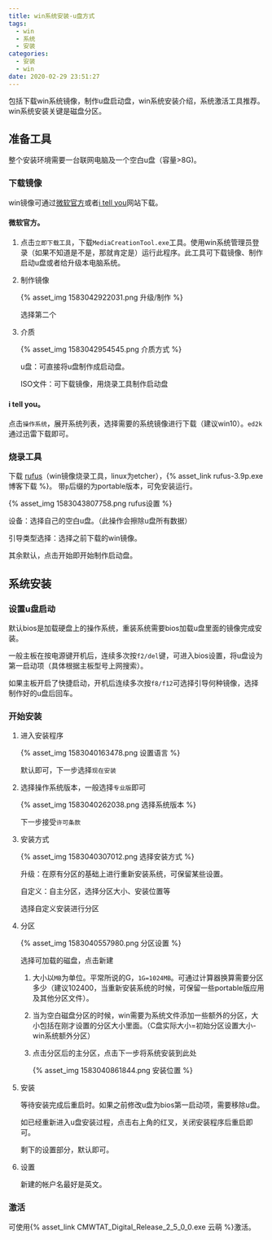 ```yaml
---
title: win系统安装-u盘方式
tags:
  - win
  - 系统
  - 安装
categories:
  - 安装
  - win
date: 2020-02-29 23:51:27
---
```


包括下载win系统镜像，制作u盘启动盘，win系统安装介绍，系统激活工具推荐。
win系统安装关键是磁盘分区。
<!-- more -->

## 准备工具

整个安装环境需要一台联网电脑及一个空白u盘（容量>8G)。

### 下载镜像

win镜像可通过[微软官方](https://www.microsoft.com/zh-cn/software-download/windows10)或者[i tell you](https://msdn.itellyou.cn/)网站下载。

#### 微软官方。

1. 点击`立即下载工具`，下载`MediaCreationTool.exe`工具。使用win系统管理员登录（如果不知道是不是，那就肯定是）运行此程序。此工具可下载镜像、制作启动u盘或者给升级本电脑系统。

2. 制作镜像

   {% asset_img 1583042922031.png 升级/制作 %}

   选择第二个

3. 介质

   {% asset_img 1583042954545.png 介质方式 %}

   u盘：可直接将u盘制作成启动盘。

   ISO文件：可下载镜像，用烧录工具制作启动盘

#### i tell you。

点击`操作系统`，展开系统列表，选择需要的系统镜像进行下载（建议win10）。`ed2k`通过迅雷下载即可。

### 烧录工具

下载 [rufus](http://rufus.ie/downloads)（win镜像烧录工具，linux为etcher），{% asset_link rufus-3.9p.exe 博客下载 %}。
带`p`后缀的为portable版本，可免安装运行。

{% asset_img 1583043807758.png rufus设置 %}

设备：选择自己的空白u盘。（此操作会擦除u盘所有数据）

引导类型选择：选择之前下载的win镜像。

其余默认，点击开始即开始制作启动盘。

## 系统安装

### 设置u盘启动

默认bios是加载硬盘上的操作系统，重装系统需要bios加载u盘里面的镜像完成安装。

一般主板在按电源键开机后，连续多次按`f2/del`键，可进入bios设置，将u盘设为第一启动项（具体根据主板型号上网搜索）。

如果主板开启了快捷启动，开机后连续多次按`f8/f12`可选择引导何种镜像，选择制作好的u盘后回车。

### 开始安装

1. 进入安装程序

   {% asset_img 1583040163478.png 设置语言 %}

   默认即可，下一步选择`现在安装`

2. 选择操作系统版本，一般选择`专业版`即可

   {% asset_img 1583040262038.png 选择系统版本 %}

   下一步接受`许可条款`

3. 安装方式

   {% asset_img 1583040307012.png 选择安装方式 %}

   升级：在原有分区的基础上进行重新安装系统，可保留某些设置。

   自定义：自主分区，选择分区大小、安装位置等

   选择自定义安装进行分区

4. 分区

   {% asset_img 1583040557980.png 分区设置 %}

   选择可加载的磁盘，点击新建

   1. 大小以`MB`为单位。平常所说的G，`1G=1024MB`。可通过计算器换算需要分区多少（建议102400，当重新安装系统的时候，可保留一些portable版应用及其他分区文件）。

   2. 当为空白磁盘分区的时候，win需要为系统文件添加一些额外的分区，大小包括在刚才设置的分区大小里面。（C盘实际大小=初始分区设置大小-win系统额外分区）

   3. 点击分区后的主分区，点击下一步将系统安装到此处

      {% asset_img 1583040861844.png 安装位置 %}

5. 安装

   等待安装完成后重启时。如果之前修改u盘为bios第一启动项，需要移除u盘。

   如已经重新进入u盘安装过程，点击右上角的红叉，关闭安装程序后重启即可。

   剩下的设置部分，默认即可。

6. 设置

   新建的帐户名最好是英文。

### 激活

可使用{% asset_link CMWTAT_Digital_Release_2_5_0_0.exe 云萌 %}激活。